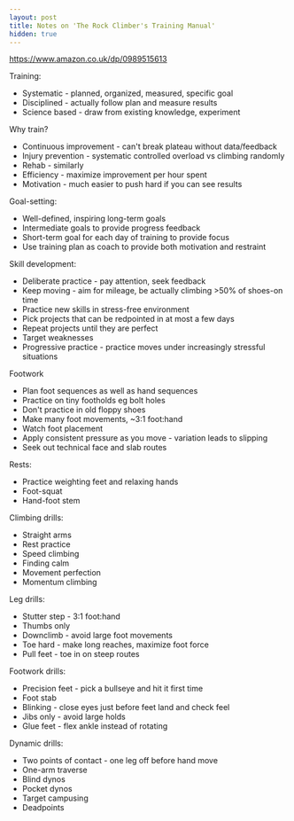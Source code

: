 ```yaml
---
layout: post
title: Notes on 'The Rock Climber's Training Manual'
hidden: true
---
```


<https://www.amazon.co.uk/dp/0989515613>

Training:

* Systematic - planned, organized, measured, specific goal
* Disciplined - actually follow plan and measure results
* Science based - draw from existing knowledge, experiment

Why train?

* Continuous improvement - can't break plateau without data/feedback
* Injury prevention - systematic controlled overload vs climbing randomly
* Rehab - similarly 
* Efficiency - maximize improvement per hour spent
* Motivation - much easier to push hard if you can see results

Goal-setting:

* Well-defined, inspiring long-term goals
* Intermediate goals to provide progress feedback
* Short-term goal for each day of training to provide focus
* Use training plan as coach to provide both motivation and restraint

Skill development:

* Deliberate practice - pay attention, seek feedback
* Keep moving - aim for mileage, be actually climbing >50% of shoes-on time
* Practice new skills in stress-free environment
* Pick projects that can be redpointed in at most a few days
* Repeat projects until they are perfect
* Target weaknesses
* Progressive practice - practice moves under increasingly stressful situations

Footwork

* Plan foot sequences as well as hand sequences
* Practice on tiny footholds eg bolt holes
* Don't practice in old floppy shoes
* Make many foot movements, ~3:1 foot:hand
* Watch foot placement 
* Apply consistent pressure as you move - variation leads to slipping
* Seek out technical face and slab routes

Rests:

* Practice weighting feet and relaxing hands
* Foot-squat
* Hand-foot stem

Climbing drills:

* Straight arms
* Rest practice
* Speed climbing
* Finding calm
* Movement perfection
* Momentum climbing

Leg drills:

* Stutter step - 3:1 foot:hand
* Thumbs only
* Downclimb - avoid large foot movements
* Toe hard - make long reaches, maximize foot force
* Pull feet - toe in on steep routes

Footwork drills:

* Precision feet - pick a bullseye and hit it first time
* Foot stab
* Blinking - close eyes just before feet land and check feel
* Jibs only - avoid large holds
* Glue feet - flex ankle instead of rotating

Dynamic drills:

* Two points of contact - one leg off before hand move
* One-arm traverse
* Blind dynos
* Pocket dynos
* Target campusing
* Deadpoints
